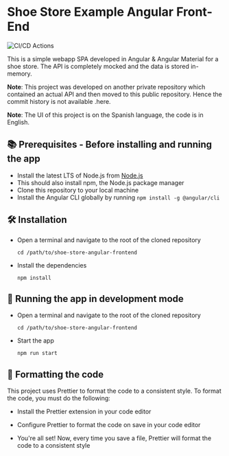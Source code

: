 # Shoe Store Example Angular Front-End

![CI/CD Actions](https://github.com/rsca7213/shoe-store-angular-frontend/actions/workflows/build-frontend.yml/badge.svg)

This is a simple webapp SPA developed in Angular & Angular Material for a shoe store. The API is completely mocked and the data is stored in-memory.

**Note**: This project was developed on another private repository which contained an actual API and then moved to this public repository. Hence the commit history is not available .here.

**Note**: The UI of this project is on the Spanish language, the code is in English.

## 📚 Prerequisites - Before installing and running the app

- Install the latest LTS of Node.js from [Node.js](https://nodejs.org/en/)
- This should also install npm, the Node.js package manager
- Clone this repository to your local machine
- Install the Angular CLI globally by running `npm install -g @angular/cli`

## 🛠️ Installation

- Open a terminal and navigate to the root of the cloned repository

  `cd /path/to/shoe-store-angular-frontend`

- Install the dependencies

  `npm install`

## 🚀 Running the app in development mode

- Open a terminal and navigate to the root of the cloned repository

  `cd /path/to/shoe-store-angular-frontend`

- Start the app

  `npm run start`

## 🎨 Formatting the code

This project uses Prettier to format the code to a consistent style. To format the code, you must do the following:

- Install the Prettier extension in your code editor

- Configure Prettier to format the code on save in your code editor

- You're all set! Now, every time you save a file, Prettier will format the code to a consistent style
